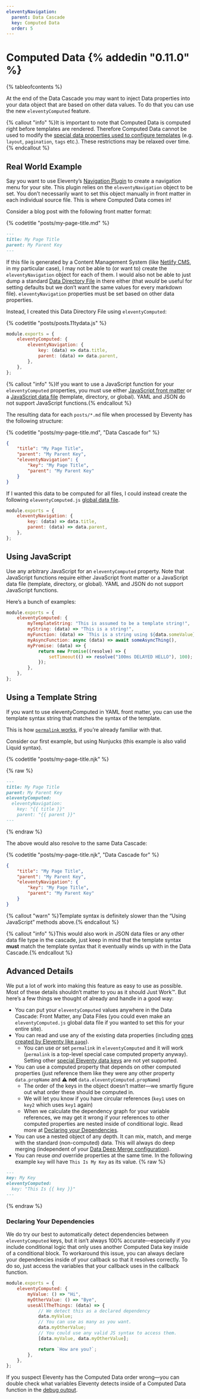 ```yaml
---
eleventyNavigation:
  parent: Data Cascade
  key: Computed Data
  order: 5
---
```


# Computed Data {% addedin "0.11.0" %}

{% tableofcontents %}

At the end of the Data Cascade you may want to inject Data properties into your data object that are based on other data values. To do that you can use the new `eleventyComputed` feature.

{% callout "info" %}It is important to note that Computed Data is computed right before templates are rendered. Therefore Computed Data cannot be used to modify the <a href="/docs/data-configuration/">special data properties used to configure templates</a> (e.g. <code>layout</code>, <code>pagination</code>, <code>tags</code> etc.).<!--  One notable exception here is <code>permalink</code>, which can be set in computed data. --> These restrictions may be relaxed over time.{% endcallout %}

## Real World Example

Say you want to use Eleventy’s [Navigation Plugin](/docs/plugins/navigation/) to create a navigation menu for your site. This plugin relies on the `eleventyNavigation` object to be set. You don’t necessarily want to set this object manually in front matter in each individual source file. This is where Computed Data comes in!

Consider a blog post with the following front matter format:

{% codetitle "posts/my-page-title.md" %}

```markdown
---
title: My Page Title
parent: My Parent Key
---
```

If this file is generated by a Content Management System (like [Netlify CMS](https://www.netlifycms.org/), in my particular case), I may not be able to (or want to) create the `eleventyNavigation` object for each of them. I would also not be able to just dump a standard [Data Directory File](/docs/data-template-dir/) in there either (that _would_ be useful for setting defaults but we don’t want the same values for every markdown file). `eleventyNavigation` properties must be set based on other data properties.

Instead, I created this Data Directory File using `eleventyComputed`:

{% codetitle "posts/posts.11tydata.js" %}

```js
module.exports = {
	eleventyComputed: {
		eleventyNavigation: {
			key: (data) => data.title,
			parent: (data) => data.parent,
		},
	},
};
```

{% callout "info" %}If you want to use a JavaScript function for your <code>eleventyComputed</code> properties, you must use either <a href="/docs/data-frontmatter/#javascript-front-matter">JavaScript front matter</a> or a <a href="/docs/data-js/">JavaScript data file</a> (template, directory, or global). YAML and JSON do not support JavaScript functions.{% endcallout %}

The resulting data for each `posts/*.md` file when processed by Eleventy has the following structure:

{% codetitle "posts/my-page-title.md", "Data Cascade for" %}

```json
{
	"title": "My Page Title",
	"parent": "My Parent Key",
	"eleventyNavigation": {
		"key": "My Page Title",
		"parent": "My Parent Key"
	}
}
```

If I wanted this data to be computed for all files, I could instead create the following `eleventyComputed.js` <a href="/docs/data-global/">global data file</a>.

```js
module.exports = {
	eleventyNavigation: {
		key: (data) => data.title,
		parent: (data) => data.parent,
	},
};
```

## Using JavaScript

Use any arbitrary JavaScript for an `eleventyComputed` property. Note that JavaScript functions require either JavaScript front matter or a JavaScript data file (template, directory, or global). YAML and JSON do not support JavaScript functions.

Here’s a bunch of examples:

```js
module.exports = {
	eleventyComputed: {
		myTemplateString: "This is assumed to be a template string!",
		myString: (data) => "This is a string!",
		myFunction: (data) => `This is a string using ${data.someValue}.`,
		myAsyncFunction: async (data) => await someAsyncThing(),
		myPromise: (data) => {
			return new Promise((resolve) => {
				setTimeout(() => resolve("100ms DELAYED HELLO"), 100);
			});
		},
	},
};
```

## Using a Template String

If you want to use eleventyComputed in YAML front matter, you can use the template syntax string that matches the syntax of the template.

This is how [`permalink` works](/docs/permalinks/#use-data-variables-in-permalink), if you’re already familiar with that.

Consider our first example, but using Nunjucks (this example is also valid Liquid syntax).

{% codetitle "posts/my-page-title.njk" %}

{% raw %}

```markdown
---
title: My Page Title
parent: My Parent Key
eleventyComputed:
  eleventyNavigation:
    key: "{{ title }}"
    parent: "{{ parent }}"
---
```

{% endraw %}

The above would also resolve to the same Data Cascade:

{% codetitle "posts/my-page-title.njk", "Data Cascade for" %}

```json
{
	"title": "My Page Title",
	"parent": "My Parent Key",
	"eleventyNavigation": {
		"key": "My Page Title",
		"parent": "My Parent Key"
	}
}
```

{% callout "warn" %}Template syntax is definitely slower than the “Using JavaScript” methods above.{% endcallout %}

{% callout "info" %}This would also work in JSON data files or any other data file type in the cascade, just keep in mind that the template syntax <strong>must</strong> match the template syntax that it eventually winds up with in the Data Cascade.{% endcallout %}

## Advanced Details

We put a lot of work into making this feature as easy to use as possible. Most of these details shouldn’t matter to you as it should Just Work™. But here’s a few things we thought of already and handle in a good way:

- You can put your `eleventyComputed` values anywhere in the Data Cascade: Front Matter, any Data Files (you could even make an `eleventyComputed.js` global data file if you wanted to set this for your entire site).
- You can read and use any of the existing data properties (including [ones created by Eleventy like `page`](/docs/data-eleventy-supplied/)).
  - You can use _or_ set `permalink` in `eleventyComputed` and it will work (`permalink` is a top-level special case computed property anyway). Setting other [special Eleventy data keys](/docs/data-configuration/) are not yet supported.
- You can use a computed property that depends on other computed properties (just reference them like they were any other property `data.propName` and ⚠️ **not** `data.eleventyComputed.propName`)
  - The order of the keys in the object doesn’t matter—we smartly figure out what order these should be computed in.
  - We will let you know if you have circular references (`key1` uses on `key2` which uses `key1` again)
  - When we calculate the dependency graph for your variable references, we may get it wrong if your references to other computed properties are nested inside of conditional logic. Read more at [Declaring your Dependencies](#declaring-your-dependencies).
- You can use a nested object of any depth. It can mix, match, and merge with the standard (non-computed) data. This will always do deep merging (independent of your [Data Deep Merge configuration](/docs/data-deep-merge/)).
- You can reuse _and_ override properties at the same time. In the following example `key` will have `This Is My Key` as its value.
  {% raw %}

```markdown
---
key: My Key
eleventyComputed:
  key: "This Is {{ key }}"
---
```

{% endraw %}

### Declaring Your Dependencies

We do try our best to automatically detect dependencies between `eleventyComputed` keys, but it isn’t always 100% accurate—especially if you include conditional logic that only uses another Computed Data key inside of a conditional block. To workaround this issue, you can always declare your dependencies inside of your callback so that it resolves correctly. To do so, just access the variables that your callback uses in the callback function.

```js
module.exports = {
	eleventyComputed: {
		myValue: () => "Hi",
		myOtherValue: () => "Bye",
		usesAllTheThings: (data) => {
			// We detect this as a declared dependency
			data.myValue;
			// You can use as many as you want.
			data.myOtherValue;
			// You could use any valid JS syntax to access them.
			[data.myValue, data.myOtherValue];

			return `How are you?`;
		},
	},
};
```

If you suspect Eleventy has the Computed Data order wrong—you can double check what variables Eleventy detects inside of a Computed Data function in the [debug output](/docs/debugging/).
